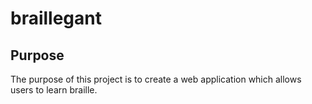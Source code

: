 # braillegant

## Purpose
The purpose of this project is to create a web application which allows users to learn braille.
